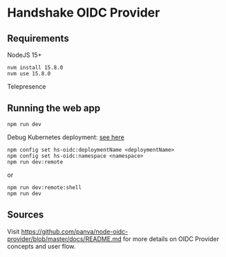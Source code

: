 # Handshake OIDC Provider

## Requirements

NodeJS 15+

```
nvm install 15.8.0
nvm use 15.8.0
```

Telepresence



## Running the web app

```
npm run dev
```

Debug Kubernetes deployment: [see here](https://nb-ops@dev.azure.com/nb-ops/namernews/_git/charts)
```
npm config set hs-oidc:deploymentName <deploymentName>
npm config set hs-oidc:namespace <namespace>
npm run dev:remote
```
or
```
npm run dev:remote:shell
npm run dev
```

## Sources

Visit https://github.com/panva/node-oidc-provider/blob/master/docs/README.md for more details on OIDC Provider concepts and user flow.

